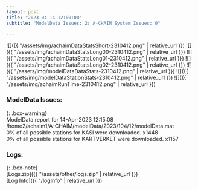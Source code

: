 ```yaml
---
layout: post
title: "2023-04-14 12:00:00"
subtitle: "ModelData Issues: 2; A-CHAIM System Issues: 0"

---
```


![]({{ "/assets/img/achaimDataStatsShort-2310412.png" | relative_url }})
![]({{ "/assets/img/achaimDataStatsLong00-2310412.png" | relative_url }})
![]({{ "/assets/img/achaimDataStatsLong01-2310412.png" | relative_url }})
![]({{ "/assets/img/achaimDataStatsLong02-2310412.png" | relative_url }})
![]({{ "/assets/img/modelDataDataStats-2310412.png" | relative_url }})
![]({{ "/assets/img/modelDataStationStats-2310412.png" | relative_url }})
![]({{ "/assets/img/achaimRunTime-2310412.png" | relative_url }})


### ModelData Issues:  
  
{: .box-warning}  
 ModelData report for 14-Apr-2023 12:15:08   
 /home2/achaim1/A-CHAIM/modelData/2023/104/12/modelData.mat   
 0% of all possible stations for KASI were downloaded. x1448   
 0% of all possible stations for KARTVERKET were downloaded. x1157   
  


### Logs:  
  
{: .box-note}  
[Logs.zip]({{ "/assets/other/logs.zip" | relative_url }})  
[Log Info]({{ "/logInfo" | relative_url }})  
